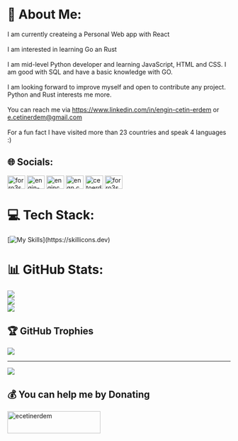 # 💫 About Me:
I am currently createing a Personal Web app with React<br><br>I am interested in learning Go an Rust<br><br>I am mid-level Python developer and learning JavaScript, HTML and CSS. I am good with SQL and have a basic knowledge with GO.<br><br>I am looking forward to improve myself and open to contribute any project. Python and Rust interests me more.<br><br>You can reach me via https://www.linkedin.com/in/engin-cetin-erdem or e.cetinerdem@gmail.com<br><br>For a fun fact I have visited more than 23 countries and speak 4 languages :)


## 🌐 Socials:
<p align="left">
<a href="https://twitter.com/forro3ss" target="blank"><img align="center" src="https://raw.githubusercontent.com/rahuldkjain/github-profile-readme-generator/master/src/images/icons/Social/twitter.svg" alt="forro3ss" height="30" width="40" /></a>
<a href="https://linkedin.com/in/engin-cetin-erdem" target="blank"><img align="center" src="https://raw.githubusercontent.com/rahuldkjain/github-profile-readme-generator/master/src/images/icons/Social/linked-in-alt.svg" alt="engin-cetin-erdem" height="30" width="40" /></a>
<a href="https://fb.com/engincetin.erdem" target="blank"><img align="center" src="https://raw.githubusercontent.com/rahuldkjain/github-profile-readme-generator/master/src/images/icons/Social/facebook.svg" alt="engincetin.erdem" height="30" width="40" /></a>
<a href="https://instagram.com/engn.cetn" target="blank"><img align="center" src="https://raw.githubusercontent.com/rahuldkjain/github-profile-readme-generator/master/src/images/icons/Social/instagram.svg" alt="engn.cetn" height="30" width="40" /></a>
<a href="https://www.hackerrank.com/cetoerdem1" target="blank"><img align="center" src="https://raw.githubusercontent.com/rahuldkjain/github-profile-readme-generator/master/src/images/icons/Social/hackerrank.svg" alt="cetoerdem1" height="30" width="40" /></a>
<a href="https://discord.gg/forro3ss" target="blank"><img align="center" src="https://raw.githubusercontent.com/rahuldkjain/github-profile-readme-generator/master/src/images/icons/Social/discord.svg" alt="forro3ss" height="30" width="40" /></a>
</p> 

# 💻 Tech Stack:
[![My Skills](https://skillicons.dev/icons?i=py,js,html,css,bootstrap,django,flask,fastapi,nodejs,npm,react,go,rust,sqlite,mysql,postgres,postman,docker,linux,ubuntu,bash,atom,vim,neovim,powershell,vscode,git,github,gcp,codepen,)](https://skillicons.dev)

# 📊 GitHub Stats:
![](https://github-readme-stats.vercel.app/api?username=ecetinerdem&theme=tokyonight&hide_border=false&include_all_commits=false&count_private=false)<br/>
![](https://github-readme-streak-stats.herokuapp.com/?user=ecetinerdem&theme=tokyonight&hide_border=false)<br/>
![](https://github-readme-stats.vercel.app/api/top-langs/?username=ecetinerdem&theme=tokyonight&hide_border=false&include_all_commits=false&count_private=false&layout=compact)

## 🏆 GitHub Trophies
![](https://github-profile-trophy.vercel.app/?username=ecetinerdem&theme=radical&no-frame=false&no-bg=true&margin-w=4)

---
[![](https://visitcount.itsvg.in/api?id=ecetinerdem&icon=0&color=0)](https://visitcount.itsvg.in)

  ## 💰 You can help me by Donating
<p><a href="https://www.buymeacoffee.com/ecetinerdem"> <img align="left" src="https://cdn.buymeacoffee.com/buttons/v2/default-yellow.png" height="50" width="210" alt="ecetinerdem" /></a></p><br><br>
 













